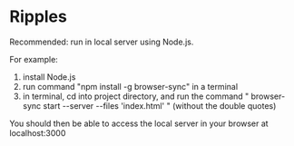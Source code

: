 # Ripples

Recommended: run in local server using Node.js.

For example:
1. install Node.js
1. run command "npm install -g browser-sync" in a terminal
1. in terminal, cd into project directory, and run the command " browser-sync start --server --files 'index.html' " (without the double quotes)

You should then be able to access the local server in your browser at localhost:3000
